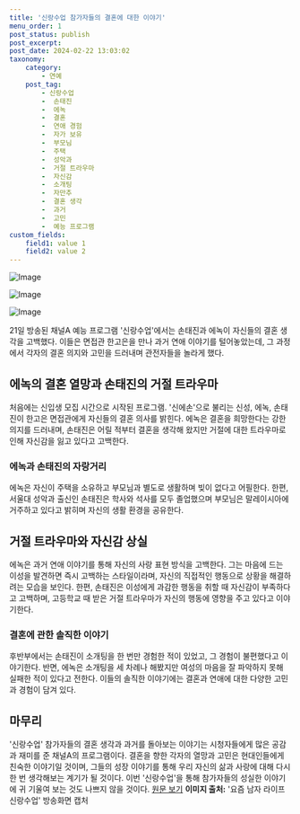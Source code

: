 ```yaml
---
title: '신랑수업 참가자들의 결혼에 대한 이야기'
menu_order: 1
post_status: publish
post_excerpt: 
post_date: 2024-02-22 13:03:02
taxonomy:
    category:
        - 연예
    post_tag:
        - 신랑수업
        -  손태진
        -  에녹
        -  결혼
        -  연애 경험
        -  자가 보유
        -  부모님
        -  주택
        -  성악과
        -  거절 트라우마
        -  자신감
        -  소개팅
        -  자만추
        -  결혼 생각
        -  과거
        -  고민
        -  예능 프로그램
custom_fields:
    field1: value 1
    field2: value 2
---
```


![Image](https://mimgnews.pstatic.net/image/109/2024/02/21/0005022123_001_20240221224805959.png?type=w540)

![Image](https://ssl.pstatic.net/mimgnews/image/109/2024/02/21/0005022123_002_20240221224806050.jpg?type=w540)

![Image](https://mimgnews.pstatic.net/image/109/2024/02/21/0005022123_003_20240221224806059.jpg?type=w540)

21일 방송된 채널A 예능 프로그램 '신랑수업'에서는 손태진과 에녹이 자신들의 결혼 생각을 고백했다. 이들은 면접관 한고은을 만나 과거 연애 이야기를 털어놓았는데, 그 과정에서 각자의 결혼 의지와 고민을 드러내며 관전자들을 놀라게 했다.
## 에녹의 결혼 열망과 손태진의 거절 트라우마
처음에는 신입생 모집 시간으로 시작된 프로그램. '신에손'으로 불리는 신성, 에녹, 손태진이 한고은 면접관에게 자신들의 결혼 의사를 밝힌다. 에녹은 결혼을 희망한다는 강한 의지를 드러내며, 손태진은 어릴 적부터 결혼을 생각해 왔지만 거절에 대한 트라우마로 인해 자신감을 잃고 있다고 고백한다.
### 에녹과 손태진의 자랑거리
에녹은 자신이 주택을 소유하고 부모님과 별도로 생활하며 빚이 없다고 어필한다. 한편, 서울대 성악과 출신인 손태진은 학사와 석사를 모두 졸업했으며 부모님은 말레이시아에 거주하고 있다고 밝히며 자신의 생활 환경을 공유한다.
## 거절 트라우마와 자신감 상실
에녹은 과거 연애 이야기를 통해 자신의 사랑 표현 방식을 고백한다. 그는 마음에 드는 이성을 발견하면 즉시 고백하는 스타일이라며, 자신의 직접적인 행동으로 상황을 해결하려는 모습을 보인다. 한편, 손태진은 이성에게 과감한 행동을 취할 때 자신감이 부족하다고 고백하며, 고등학교 때 받은 거절 트라우마가 자신의 행동에 영향을 주고 있다고 이야기한다.
### 결혼에 관한 솔직한 이야기
후반부에서는 손태진이 소개팅을 한 번만 경험한 적이 있었고, 그 경험이 불편했다고 이야기한다. 반면, 에녹은 소개팅을 세 차례나 해봤지만 여성의 마음을 잘 파악하지 못해 실패한 적이 있다고 전한다. 이들의 솔직한 이야기에는 결혼과 연애에 대한 다양한 고민과 경험이 담겨 있다.
## 마무리
'신랑수업' 참가자들의 결혼 생각과 과거를 돌아보는 이야기는 시청자들에게 많은 공감과 재미를 준 채널A의 프로그램이다. 결혼을 향한 각자의 열망과 고민은 현대인들에게 친숙한 이야기일 것이며, 그들의 성장 이야기를 통해 우리 자신의 삶과 사랑에 대해 다시 한 번 생각해보는 계기가 될 것이다. 이번 '신랑수업'을 통해 참가자들의 성실한 이야기에 귀 기울여 보는 것도 나쁘지 않을 것이다.
[원문 보기](링크)
**이미지 출처:** '요즘 남자 라이프 신랑수업' 방송화면 캡처
